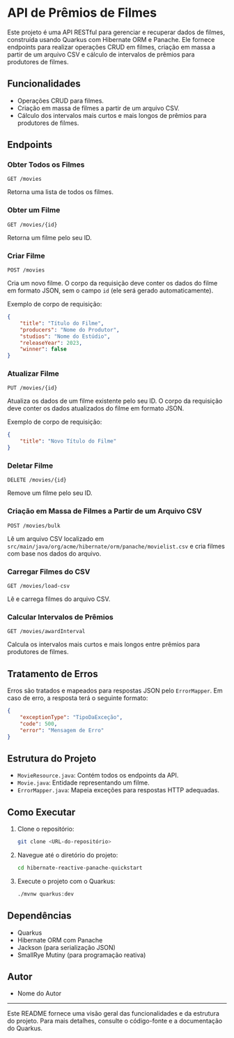 # API de Prêmios de Filmes

Este projeto é uma API RESTful para gerenciar e recuperar dados de filmes, construída usando Quarkus com Hibernate ORM e Panache. Ele fornece endpoints para realizar operações CRUD em filmes, criação em massa a partir de um arquivo CSV e cálculo de intervalos de prêmios para produtores de filmes.

## Funcionalidades

- Operações CRUD para filmes.
- Criação em massa de filmes a partir de um arquivo CSV.
- Cálculo dos intervalos mais curtos e mais longos de prêmios para produtores de filmes.

## Endpoints

### Obter Todos os Filmes

```
GET /movies
```
Retorna uma lista de todos os filmes.

### Obter um Filme

```
GET /movies/{id}
```
Retorna um filme pelo seu ID.

### Criar Filme

```
POST /movies
```
Cria um novo filme. O corpo da requisição deve conter os dados do filme em formato JSON, sem o campo `id` (ele será gerado automaticamente).

Exemplo de corpo de requisição:
```json
{
    "title": "Título do Filme",
    "producers": "Nome do Produtor",
    "studios": "Nome do Estúdio",
    "releaseYear": 2023,
    "winner": false
}
```

### Atualizar Filme

```
PUT /movies/{id}
```
Atualiza os dados de um filme existente pelo seu ID. O corpo da requisição deve conter os dados atualizados do filme em formato JSON.

Exemplo de corpo de requisição:
```json
{
    "title": "Novo Título do Filme"
}
```

### Deletar Filme

```
DELETE /movies/{id}
```
Remove um filme pelo seu ID.

### Criação em Massa de Filmes a Partir de um Arquivo CSV

```
POST /movies/bulk
```
Lê um arquivo CSV localizado em `src/main/java/org/acme/hibernate/orm/panache/movielist.csv` e cria filmes com base nos dados do arquivo. 

### Carregar Filmes do CSV

```
GET /movies/load-csv
```
Lê e carrega filmes do arquivo CSV.

### Calcular Intervalos de Prêmios

```
GET /movies/awardInterval
```
Calcula os intervalos mais curtos e mais longos entre prêmios para produtores de filmes.

## Tratamento de Erros

Erros são tratados e mapeados para respostas JSON pelo `ErrorMapper`. Em caso de erro, a resposta terá o seguinte formato:

```json
{
    "exceptionType": "TipoDaExceção",
    "code": 500,
    "error": "Mensagem de Erro"
}
```

## Estrutura do Projeto

- `MovieResource.java`: Contém todos os endpoints da API.
- `Movie.java`: Entidade representando um filme.
- `ErrorMapper.java`: Mapeia exceções para respostas HTTP adequadas.

## Como Executar

1. Clone o repositório:
    ```bash
    git clone <URL-do-repositório>
    ```
2. Navegue até o diretório do projeto:
    ```bash
    cd hibernate-reactive-panache-quickstart
    ```
3. Execute o projeto com o Quarkus:
    ```bash
    ./mvnw quarkus:dev
    ```

## Dependências

- Quarkus
- Hibernate ORM com Panache
- Jackson (para serialização JSON)
- SmallRye Mutiny (para programação reativa)

## Autor

- Nome do Autor

---

Este README fornece uma visão geral das funcionalidades e da estrutura do projeto. Para mais detalhes, consulte o código-fonte e a documentação do Quarkus.